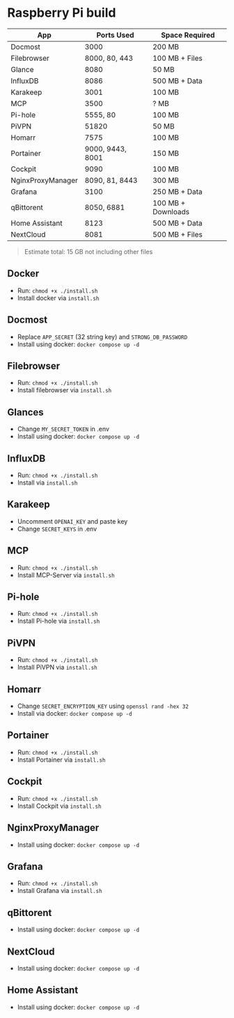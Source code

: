 # Raspberry Pi build

| App               | Ports Used       | Space Required     |
| ----------------- | ---------------- | ------------------ |
| Docmost           | 3000             | 200 MB             |
| Filebrowser       | 8000, 80, 443    | 100 MB + Files     |
| Glance            | 8080             | 50 MB              |
| InfluxDB          | 8086             | 500 MB + Data      |
| Karakeep          | 3001             | 100 MB             |
| MCP               | 3500             | ? MB               |
| Pi-hole           | 5555, 80         | 100 MB             |
| PiVPN             | 51820            | 50 MB              |
| Homarr            | 7575             | 100 MB             |
| Portainer         | 9000, 9443, 8001 | 150 MB             |
| Cockpit           | 9090             | 100 MB             |
| NginxProxyManager | 8090, 81, 8443   | 300 MB             |
| Grafana           | 3100             | 250 MB + Data      |
| qBittorent        | 8050, 6881       | 100 MB + Downloads |
| Home Assistant    | 8123             | 500 MB + Data      |
| NextCloud         | 8081             | 500 MB + Files     |

> Estimate total: 15 GB not including other files

## Docker
- Run: `chmod +x ./install.sh`
- Install docker via `install.sh`

## Docmost
- Replace `APP_SECRET` (32 string key) and `STRONG_DB_PASSWORD` 
- Install using docker: `docker compose up -d`

## Filebrowser
- Run: `chmod +x ./install.sh`
- Install filebrowser via `install.sh`

## Glances
- Change `MY_SECRET_TOKEN` in .env
- Install using docker: `docker compose up -d`

## InfluxDB
- Run: `chmod +x ./install.sh`
- Install via `install.sh`

## Karakeep
- Uncomment `OPENAI_KEY` and paste key
- Change `SECRET_KEYS` in .env

## MCP
- Run: `chmod +x ./install.sh`
- Install MCP-Server via `install.sh`

## Pi-hole
- Run: `chmod +x ./install.sh`
- Install Pi-hole via `install.sh`

## PiVPN
- Run: `chmod +x ./install.sh`
- Install PiVPN via `install.sh`

## Homarr
- Change `SECRET_ENCRYPTION_KEY` using `openssl rand -hex 32`
- Install via docker: `docker compose up -d`

## Portainer
- Run: `chmod +x ./install.sh`
- Install Portainer via `install.sh`

## Cockpit
- Run: `chmod +x ./install.sh`
- Install Cockpit via `install.sh`

## NginxProxyManager
- Install using docker: `docker compose up -d`

## Grafana
- Run: `chmod +x ./install.sh`
- Install Grafana via `install.sh`

## qBittorent 
- Install using docker: `docker compose up -d`

## NextCloud
- Install using docker: `docker compose up -d`

## Home Assistant
- Install using docker: `docker compose up -d`
